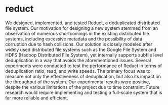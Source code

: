 # reduct
We designed, implemented, and tested Reduct, a deduplicated distributed file system. Our motivation for designing a new system stemmed from an observation of numerous shortcomings in the existing distributed file systems, including excessive metadata and the possibility of data corruption due to hash collisions. Our solution is closely modeled after widely used distributed file systems such as the Google File System and HDFS (Hadoop Distributed File System), yet internally supports subfile level deduplication in a way that avoids the aforementioned issues.   Several experiments were conducted to test the performance of Reduct in terms of deduplication ratio, read, and write speeds. The primary focus was to measure not only the effectiveness of deduplication, but also its impact on the throughput of the system. Our experimental results were positive, despite the various limitations of the project due to time constraint. Future research would require implementing and testing a full-scale system that is far more reliable and efficient. 

